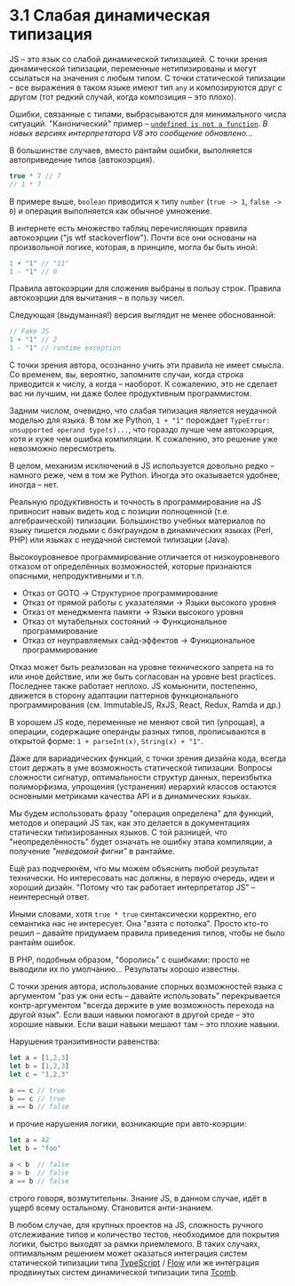 # 3.1 Слабая динамическая типизация

JS – это язык со слабой динамической типизацией. С точки зрения динамической
типизации, переменные нетипизированы и могут ссылаться на значения
с любым типом. С точки статической типизации – все выражения в таком языке
имеют тип `any` и композируются друг с другом (тот редкий случай, когда
композиция – это плохо).

Ошибки, связанные с типами, выбрасываются для минимального числа ситуаций.
"Канонический" пример – [`undefined is not a function`](https://www.google.com.ua/search?q=undefined+is+not+a+function).
*В новых версиях интерпретатора V8 это сообщение обновлено...*

В большинстве случаев, вместо рантайм ошибки, выполняется автоприведение типов (автокоэрция).

```js
true * 7 // 7
// 1 * 7
```

В примере выше, `boolean` приводится к типу `number` (`true -> 1`, `false -> 0`) и операция выполняется
как обычное умножение.

В интернете есть множество таблиц перечисляющих правила автокоэрции ("js wtf stackoverflow").
Почти все они основаны на произвольной логике, которая, в принципе, могла бы быть иной:

```js
1 + "1" // "11"
1 - "1" // 0
```

Правила автокоэрции для сложения выбраны в пользу строк.
Правила автокоэрции для вычитания – в пользу чисел.

Следующая (выдуманная!) версия выглядит не менее обоснованной:

```js
// Fake JS
1 + "1" // 2
1 - "1" // runtime exception
```

С точки зрения автора, осознанно учить эти правила не имеет смысла.
Со временем, вы, вероятно, запомните случаи, когда строка приводится к числу,
а когда – наоборот. К сожалению, это не сделает вас ни лучшим, ни даже
более продуктивным программистом.

Задним числом, очевидно, что слабая типизация является неудачной моделью
для языка. В том же Python, `1 + "1"` порождает `TypeError: unsupported operand type(s)...`,
что гораздо лучше чем автокоэрция, хотя и хуже чем ошибка компиляции.
К сожалению, это решение уже невозможно пересмотреть.

В целом, механизм исключений в JS используется довольно редко – намного
реже, чем в том же Python. Иногда это оказывается удобнее, иногда – нет.

Реальную продуктивность и точность в программирование на JS привносит
навык видеть код с позиции полноценной (т.е. алгебраической) типизации.
Большинство учебных материалов по языку пишется людьми с бэкграундом
в динамических языках (Perl, PHP) или языках с неудачной системой типизации (Java).

Высокоуровневое программирование отличается от низкоуровневого отказом
от определённых возможностей, которые признаются опасными,
непродуктивными и т.п.

* Отказ от GOTO &rarr; Структурное программирование
* Отказ от прямой работы с указателями &rarr; Языки высокого уровня
* Отказ от менеджмента памяти &rarr; Языки высокого уровня
* Отказ от мутабельных состояний &rarr; Функциональное программирование
* Отказ от неуправляемых сайд-эффектов &rarr; Функциональное программирование

Отказ может быть реализован на уровне технического запрета на то или иное
действие, или же быть согласован на уровне best practices. Последнее также работает неплохо.
JS комьюнити, постепенно, движется в сторону адаптации паттернов функционального программирования
(см. ImmutableJS, RxJS, React, Redux, Ramda и др.)

В хорошем JS коде, переменные не меняют свой тип (упрощая), а операции,
содержащие операнды разных типов, прописываются в открытой форме:
`1 + parseInt(x)`, `String(x) + "1"`.

Даже для вариадических функций, с точки зрения дизайна кода,
всегда стоит держать в уме возможность статической типизации.
Вопросы сложности сигнатур, оптимальности структур данных,
переизбытка полиморфизма, упрощения (устранения) иерархий классов
остаются основными метриками качества API и в динамических языках.

Мы будем использовать фразу "операция определена" для функций,
методов и операций JS так, как это делается в документациях статически
типизированных языков. С той разницей, что "неопределённость"
будет означать не ошибку этапа компиляции, а получение
*"неведомой фигни"* в рантайме.

Ещё раз подчеркнём, что мы можем объяснить любой результат технически.
Но интересовать нас должны, в первую очередь, идеи и хороший дизайн.
"Потому что так работает интерпретатор JS" – неинтересный ответ.

Иными словами, хотя `true * true` синтаксически корректно, его
семантика нас не интересует. Она "взята с потолка".
Просто кто-то решил – давайте придумаем правила приведения типов,
чтобы не было рантайм ошибок.

В PHP, подобным образом, "боролись" с ошибками: просто не выводили их по умолчанию...
Результаты хорошо известны.

С точки зрения автора, использование спорных возможностей языка
с аргументом "раз уж они есть – давайте использовать"
перекрывается контр-аргументом "всегда держите в уме возможность
перехода на другой язык". Если ваши навыки помогают в другой среде –
это хорошие навыки. Если ваши навыки мешают там – это плохие навыки.

Нарушения транзитивности равенства:

```js
let a = [1,2,3]
let b = [1,2,3]
let c = "1,2,3"

a == c // true
b == c // true
a == b // false
```

и прочие нарушения логики, возникающие при авто-коэрции:

```js
let a = 42
let b = "foo"

a < b  // false
a > b  // false
a == b // false
```

строго говоря, возмутительны. Знание JS, в данном случае, идёт
в ущерб всему остальному. Становится анти-знанием.

В любом случае, для крупных проектов на JS, сложность ручного
отслеживание типов и количество тестов, необходимое для покрытия
логики, быстро выходят за рамки приемлемого. В таких случаях,
оптимальным решением может оказаться интеграция систем статической типизации
типа [TypeScript](http://typescriptlang.org) / [Flow](http://flowtype.org)
или же интеграция продвинутых систем динамической типизации
типа [Tcomb](https://github.com/gcanti/tcomb).
